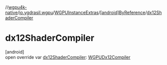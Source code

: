 //[wgpu4k-native](../../../../index.md)/[io.ygdrasil.wgpu](../../index.md)/[WGPUInstanceExtras](../index.md)/[[android]ByReference](index.md)/[dx12ShaderCompiler](dx12-shader-compiler.md)

# dx12ShaderCompiler

[android]\
open override var [dx12ShaderCompiler](dx12-shader-compiler.md): [WGPUDx12Compiler](../../-w-g-p-u-dx12-compiler/index.md)